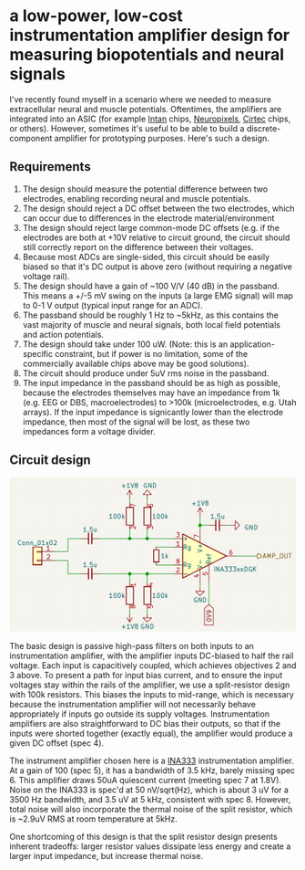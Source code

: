 # a low-power, low-cost instrumentation amplifier design for measuring biopotentials and neural signals

I've recently found myself in a scenario where we needed to measure extracellular neural and muscle potentials. Oftentimes, the amplifiers are integrated into an ASIC (for example [Intan](https://intantech.com/) chips, [Neuropixels](https://www.neuropixels.org/), [Cirtec](https://cirtecmed.com/csi080-4-channel-neural-sensing-ic/) chips, or others). However, sometimes it's useful to be able to build a discrete-component amplifier for prototyping purposes. Here's such a design.

## Requirements

1. The design should measure the potential difference between two electrodes, enabling recording neural and muscle potentials.
2. The design should reject a DC offset between the two electrodes, which can occur due to differences in the electrode material/environment
3. The design should reject large common-mode DC offsets (e.g. if the electrodes are both at +10V relative to circuit ground, the circuit should still correctly report on the difference between their voltages.
4. Because most ADCs are single-sided, this circuit should be easily biased so that it's DC output is above zero (without requiring a negative voltage rail).
5. The design should have a gain of ~100 V/V (40 dB) in the passband. This means a +/-5 mV swing on the inputs (a large EMG signal) will map to 0-1 V output (typical input range for an ADC).
6. The passband should be roughly 1 Hz to ~5kHz, as this contains the vast majority of muscle and neural signals, both local field potentials and action potentials.
7. The design should take under 100 uW. (Note: this is an application-specific constraint, but if power is no limitation, some of the commercially available chips above may be good solutions).
8. The circuit should produce under 5uV rms noise in the passband.
9. The input impedance in the passband should be as high as possible, because the electrodes themselves may have an impedance from 1k (e.g. EEG or DBS, macroelectrodes) to >100k (microelectrodes, e.g. Utah arrays). If the input impedance is signicantly lower than the electrode impedance, then most of the signal will be lost, as these two impedances form a voltage divider.


## Circuit design

![circuit schematic](inamp_biopotential_circuit.png)

The basic design is passive high-pass filters on both inputs to an instrumentation amplifier, with the amplifier inputs DC-biased to half the rail voltage. Each input is capacitively coupled, which achieves objectives 2 and 3 above. To present a path for input bias current, and to ensure the input voltages stay within the rails of the amplifier, we use a split-resistor design with 100k resistors. This biases the inputs to mid-range, which is necessary because the instrumentation amplifier will not necessarily behave appropriately if inputs go outside its supply voltages. Instrumentation amplifiers are also straightforward to DC bias their outputs, so that if the inputs were shorted together (exactly equal), the amplifier would produce a given DC offset (spec 4).

The instrument amplifier chosen here is a [INA333](https://www.ti.com/product/INA333) instrumentation amplifier. At a gain of 100 (spec 5), it has a bandwidth of 3.5 kHz, barely missing spec 6. This amplifier draws 50uA quiescent current (meeting spec 7 at 1.8V). Noise on the INA333 is spec'd at 50 nV/sqrt(Hz), which is about 3 uV for a 3500 Hz bandwidth, and 3.5 uV at 5 kHz, consistent with spec 8. However, total noise will also incorporate the thermal noise of the split resistor, which is ~2.9uV RMS at room temperature at 5kHz.

One shortcoming of this design is that the split resistor design presents inherent tradeoffs: larger resistor values dissipate less energy and create a larger input impedance, but increase thermal noise.

